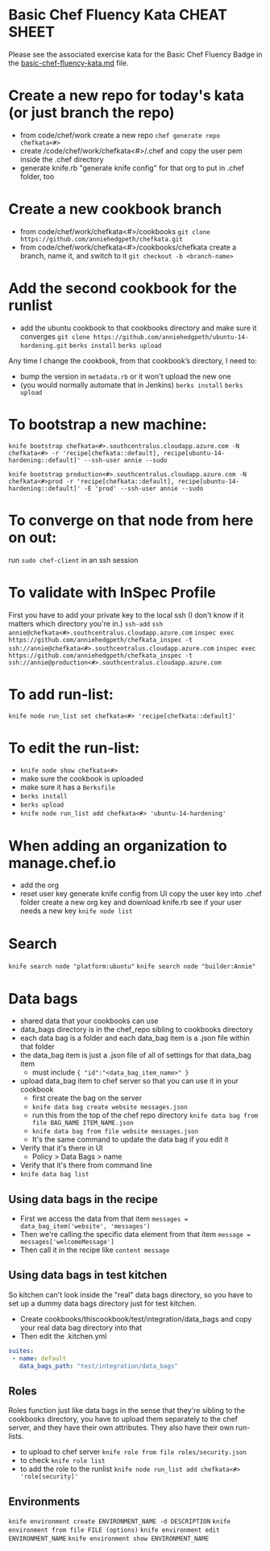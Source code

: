 # Basic Chef Fluency Kata CHEAT SHEET
Please see the associated exercise kata for the Basic Chef Fluency Badge in the [basic-chef-fluency-kata.md](basic-chef-fluency-study-guide/basic-chef-fluency-kata.md) file.

# Create a new repo for today's kata (or just branch the repo)
 - from code/chef/work create a new repo `chef generate repo chefkata<#>`
 - create /code/chef/work/chefkata<#>/.chef and copy the user pem inside the .chef directory
 - generate knife.rb "generate knife config" for that org to put in .chef folder, too

# Create a new cookbook branch
 - from code/chef/work/chefkata<#>/cookbooks `git clone https://github.com/anniehedgpeth/chefkata.git`
 - from code/chef/work/chefkata<#>/cookbooks/chefkata create a branch, name it, and switch to it  `git checkout -b <branch-name>`
 
# Add the second cookbook for the runlist
 - add the ubuntu cookbook to that cookbooks directory and make sure it converges `git clone https://github.com/anniehedgpeth/ubuntu-14-hardening.git`
`berks install`
`berks upload`

Any time I change the cookbook, from that cookbook’s directory, I need to:
 - bump the version in `metadata.rb` or it won't upload the new one
 - (you would normally automate that in Jenkins)
`berks install`
`berks upload`

# To bootstrap a new machine:

`knife bootstrap chefkata<#>.southcentralus.cloudapp.azure.com -N chefkata<#> -r 'recipe[chefkata::default], recipe[ubuntu-14-hardening::default]' --ssh-user annie --sudo`

`knife bootstrap production<#>.southcentralus.cloudapp.azure.com -N chefkata<#>prod -r 'recipe[chefkata::default], recipe[ubuntu-14-hardening::default]' -E 'prod' --ssh-user annie --sudo`

# To converge on that node from here on out:

run `sudo chef-client` in an ssh session

# To validate with InSpec Profile
First you have to add your private key to the local ssh (I don't know if it matters which directory you're in.)
`ssh-add`
`ssh annie@chefkata<#>.southcentralus.cloudapp.azure.com`
`inspec exec https://github.com/anniehedgpeth/chefkata_inspec -t ssh://annie@chefkata<#>.southcentralus.cloudapp.azure.com`
`inspec exec https://github.com/anniehedgpeth/chefkata_inspec -t ssh://annie@production<#>.southcentralus.cloudapp.azure.com`

# To add run-list:

`knife node run_list set chefkata<#> 'recipe[chefkata::default]'`

# To edit the run-list:
 - `knife node show chefkata<#>`
 - make sure the cookbook is uploaded
 - make sure it has a `Berksfile`
 - `berks install`
 - `berks upload`
 - `knife node run_list add chefkata<#> 'ubuntu-14-hardening'`

# When adding an organization to manage.chef.io
 - add the org
 - reset user key
generate knife config from UI
copy the user key into .chef folder
create a new org key and download knife.rb
see if your user needs a new key
`knife node list`

# Search
`knife search node "platform:ubuntu"`
`knife search node "builder:Annie"`

# Data bags
 - shared data that your cookbooks can use
 - data_bags directory is in the chef_repo sibling to cookbooks directory
 - each data bag is a folder and each data_bag item is a .json file within that folder
 - the data_bag item is just a .json file of all of settings for that data_bag item
   - must include `{ "id":"<data_bag_item_name>" }`
 - upload data_bag item to chef server so that you can use it in your cookbook
   - first create the bag on the server
    - `knife data bag create website messages.json`
   - run this from the top of the chef repo directory `knife data bag from file BAG_NAME ITEM_NAME.json`
   - `knife data bag from file website messages.json`
   - It's the same command to update the data bag if you edit it
 - Verify that it's there in UI 
   - Policy > Data Bags > name
 - Verify that it's there from command line 
  - `knife data bag list`

## Using data bags in the recipe
 - First we access the data from that item
 `messages = data_bag_item('website', 'messages')`
 - Then we're calling the specific data element from that item 
 `message = messages['welcomeMessage']`
 - Then call it in the recipe like `content message`

## Using data bags in test kitchen
So kitchen can't look inside the "real" data bags directory, so you have to set up a dummy data bags directory just for test kitchen.
 - Create cookbooks/thiscookbook/test/integration/data_bags and copy your real data bag directory into that
 - Then edit the .kitchen.yml

```yaml
suites:
 - name: default
   data_bags_path: "test/integration/data_bags"
```

## Roles
Roles function just like data bags in the sense that they're sibling to the cookbooks directory, you have to upload them separately to the chef server, and they have their own attributes. They also have their own run-lists.
 - to upload to chef server
`knife role from file roles/security.json`
 - to check 
 `knife role list`
 - to add the role to the runlist
 `knife node run_list add chefkata<#> 'role[security]'`

## Environments
`knife environment create ENVIRONMENT_NAME -d DESCRIPTION`
`knife environment from file FILE (options)`
`knife environment edit ENVIRONMENT_NAME`
`knife environment show ENVIRONMENT_NAME`